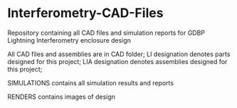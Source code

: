 # Interferometry-CAD-Files
Repository containing all CAD files and simulation reports for GDBP Lightning Interferometry enclosure design

All CAD files and assemblies are in CAD folder;
LI designation denotes parts designed for this project;
LIA designation denotes assemblies designed for this project;

SIMULATIONS contains all simulation results and reports

RENDERS contains images of design
